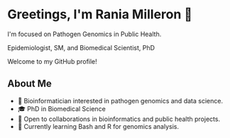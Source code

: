 # Greetings, I'm Rania Milleron 👋

I'm focused on Pathogen Genomics in Public Health.

Epidemiologist, SM, and Biomedical Scientist, PhD

Welcome to my GitHub profile!

## About Me
- 🧬 Bioinformatician interested in pathogen genomics and data science.
- 🎓 PhD in Biomedical Science
- 💼 Open to collaborations in bioinformatics and public health projects.
- 🌱 Currently learning Bash and R for genomics analysis.

